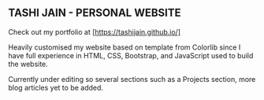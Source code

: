 ## TASHI JAIN - PERSONAL WEBSITE

Check out my portfolio at [https://tashijain.github.io/]

Heavily customised my website based on template from Colorlib since I have full experience in HTML, CSS, Bootstrap, and JavaScript used to build the website.

Currently under editing so several sections such as a Projects section, more blog articles yet to be added.
